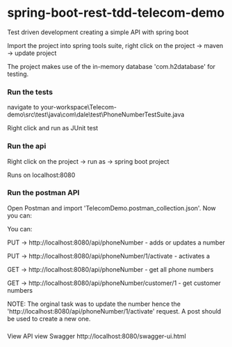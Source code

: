 # spring-boot-rest-tdd-telecom-demo
Test driven development creating a simple API with spring boot

Import the project into spring tools suite, right click on the project -> maven -> update project 

The project makes use of the in-memory database 'com.h2database' for testing.

### Run the tests
navigate to your-workspace\Telecom-demo\src\test\java\com\dale\test\PhoneNumberTestSuite.java

Right click and run as JUnit test

### Run the api
Right click on the project -> run as -> spring boot project

Runs on localhost:8080

### Run the postman API
Open Postman and import 'TelecomDemo.postman_collection.json'. Now you can:

You can:


PUT -> http://localhost:8080/api/phoneNumber - adds or updates a number

PUT -> http://localhost:8080/api/phoneNumber/1/activate - activates a 

GET -> http://localhost:8080/api/phoneNumber - get all phone numbers

GET -> http://localhost:8080/api/phoneNumber/customer/1 - get customer numbers

NOTE:  The orginal task was to update the number hence the 'http://localhost:8080/api/phoneNumber/1/activate' request. A post should be used to create a new one.


###
View API view Swagger
http://localhost:8080/swagger-ui.html
